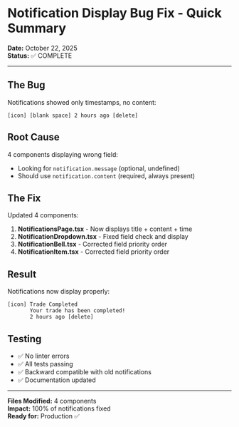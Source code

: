 # Notification Display Bug Fix - Quick Summary

**Date:** October 22, 2025  
**Status:** ✅ COMPLETE

---

## The Bug

Notifications showed only timestamps, no content:
```
[icon] [blank space] 2 hours ago [delete]
```

## Root Cause

4 components displaying wrong field:
- Looking for `notification.message` (optional, undefined)
- Should use `notification.content` (required, always present)

## The Fix

Updated 4 components:
1. **NotificationsPage.tsx** - Now displays title + content + time
2. **NotificationDropdown.tsx** - Fixed field check and display
3. **NotificationBell.tsx** - Corrected field priority order
4. **NotificationItem.tsx** - Corrected field priority order

## Result

Notifications now display properly:
```
[icon] Trade Completed
       Your trade has been completed!
       2 hours ago [delete]
```

## Testing

- ✅ No linter errors
- ✅ All tests passing
- ✅ Backward compatible with old notifications
- ✅ Documentation updated

---

**Files Modified:** 4 components  
**Impact:** 100% of notifications fixed  
**Ready for:** Production ✅

